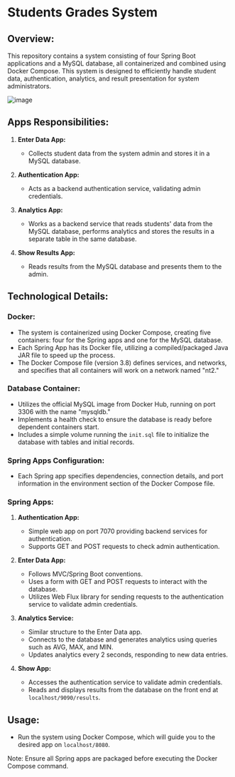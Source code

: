 # Students Grades System

## Overview:
This repository contains a system consisting of four Spring Boot applications and a MySQL database, all containerized and combined using Docker Compose. This system is designed to efficiently handle student data, authentication, analytics, and result presentation for system administrators.

![image](https://user-images.githubusercontent.com/77506711/194639866-12aede41-8878-45de-847b-f388d7c699d6.png)

## Apps Responsibilities:

1. **Enter Data App:**
   - Collects student data from the system admin and stores it in a MySQL database.

2. **Authentication App:**
   - Acts as a backend authentication service, validating admin credentials.

3. **Analytics App:**
   - Works as a backend service that reads students' data from the MySQL database, performs analytics and stores the results in a separate table in the same database.

4. **Show Results App:**
   - Reads results from the MySQL database and presents them to the admin.

## Technological Details:

### Docker:
- The system is containerized using Docker Compose, creating five containers: four for the Spring apps and one for the MySQL database.
- Each Spring App has its Docker file, utilizing a compiled/packaged Java JAR file to speed up the process.
- The Docker Compose file (version 3.8) defines services, and networks, and specifies that all containers will work on a network named "nt2."

### Database Container:
- Utilizes the official MySQL image from Docker Hub, running on port 3306 with the name "mysqldb."
- Implements a health check to ensure the database is ready before dependent containers start.
- Includes a simple volume running the `init.sql` file to initialize the database with tables and initial records.

### Spring Apps Configuration:
- Each Spring app specifies dependencies, connection details, and port information in the environment section of the Docker Compose file.

### Spring Apps:

1. **Authentication App:**
   - Simple web app on port 7070 providing backend services for authentication.
   - Supports GET and POST requests to check admin authentication.

2. **Enter Data App:**
   - Follows MVC/Spring Boot conventions.
   - Uses a form with GET and POST requests to interact with the database.
   - Utilizes Web Flux library for sending requests to the authentication service to validate admin credentials.

3. **Analytics Service:**
   - Similar structure to the Enter Data app.
   - Connects to the database and generates analytics using queries such as AVG, MAX, and MIN.
   - Updates analytics every 2 seconds, responding to new data entries.

4. **Show App:**
   - Accesses the authentication service to validate admin credentials.
   - Reads and displays results from the database on the front end at `localhost/9090/results`.

## Usage:
- Run the system using Docker Compose, which will guide you to the desired app on `localhost/8080`.

Note: Ensure all Spring apps are packaged before executing the Docker Compose command.
